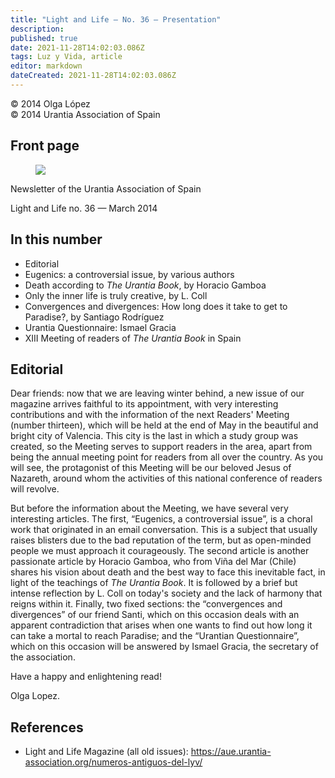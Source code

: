 ```yaml
---
title: "Light and Life — No. 36 — Presentation"
description: 
published: true
date: 2021-11-28T14:02:03.086Z
tags: Luz y Vida, article
editor: markdown
dateCreated: 2021-11-28T14:02:03.086Z
---
```


<p class="v-card v-sheet theme--light gray lighten-3 px-2">© 2014 Olga López<br>© 2014 Urantia Association of Spain</p>


## Front page

<figure id="Figure_1" class="image urantiapedia">
<img src="/image/article/Luz_y_Vida/LyV36/01.jpg">
</figure>

Newsletter of the Urantia Association of Spain

Light and Life no. 36 — March 2014

## In this number

- Editorial
- Eugenics: a controversial issue, by various authors
- Death according to _The Urantia Book_, by Horacio Gamboa
- Only the inner life is truly creative, by L. Coll
- Convergences and divergences: How long does it take to get to Paradise?, by Santiago Rodríguez
- Urantia Questionnaire: Ismael Gracia
- XIII Meeting of readers of _The Urantia Book_ in Spain


## Editorial

Dear friends: now that we are leaving winter behind, a new issue of our magazine arrives faithful to its appointment, with very interesting contributions and with the information of the next Readers' Meeting (number thirteen), which will be held at the end of May in the beautiful and bright city of Valencia. This city is the last in which a study group was created, so the Meeting serves to support readers in the area, apart from being the annual meeting point for readers from all over the country. As you will see, the protagonist of this Meeting will be our beloved Jesus of Nazareth, around whom the activities of this national conference of readers will revolve.

But before the information about the Meeting, we have several very interesting articles. The first, “Eugenics, a controversial issue”, is a choral work that originated in an email conversation. This is a subject that usually raises blisters due to the bad reputation of the term, but as open-minded people we must approach it courageously. The second article is another passionate article by Horacio Gamboa, who from Viña del Mar (Chile) shares his vision about death and the best way to face this inevitable fact, in light of the teachings of _The Urantia Book_. It is followed by a brief but intense reflection by L. Coll on today's society and the lack of harmony that reigns within it. Finally, two fixed sections: the “convergences and divergences” of our friend Santi, which on this occasion deals with an apparent contradiction that arises when one wants to find out how long it can take a mortal to reach Paradise; and the “Urantian Questionnaire”, which on this occasion will be answered by Ismael Gracia, the secretary of the association.

Have a happy and enlightening read!

Olga Lopez.

## References

- Light and Life Magazine (all old issues): https://aue.urantia-association.org/numeros-antiguos-del-lyv/

